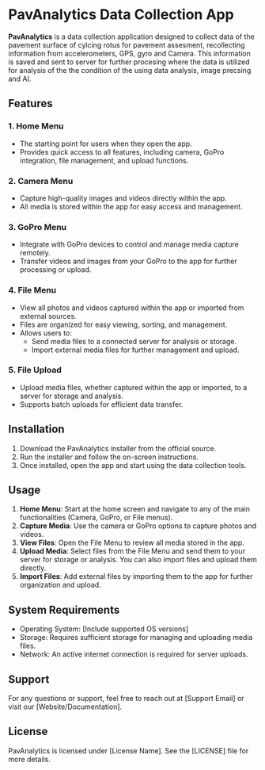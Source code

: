 
# PavAnalytics Data Collection App

**PavAnalytics** is a data collection application designed to collect data of the pavement surface of cylcing rotus for pavement assesment, recollecting information from accelerometers, GPS, gyro and Camera. This information is saved and sent to server for further procesing where the data is utilized for analysis of the the condition of the using data analysis, image precsing and AI.

## Features

### 1. **Home Menu**
- The starting point for users when they open the app.
- Provides quick access to all features, including camera, GoPro integration, file management, and upload functions.

  

### 2. **Camera Menu**
- Capture high-quality images and videos directly within the app.
- All media is stored within the app for easy access and management.

### 3. **GoPro Menu**
- Integrate with GoPro devices to control and manage media capture remotely.
- Transfer videos and images from your GoPro to the app for further processing or upload.

### 4. **File Menu**
- View all photos and videos captured within the app or imported from external sources.
- Files are organized for easy viewing, sorting, and management.
- Allows users to:
  - Send media files to a connected server for analysis or storage.
  - Import external media files for further management and upload.

### 5. **File Upload**
- Upload media files, whether captured within the app or imported, to a server for storage and analysis.
- Supports batch uploads for efficient data transfer.

## Installation

1. Download the PavAnalytics installer from the official source.
2. Run the installer and follow the on-screen instructions.
3. Once installed, open the app and start using the data collection tools.

## Usage

1. **Home Menu**: Start at the home screen and navigate to any of the main functionalities (Camera, GoPro, or File menus).
2. **Capture Media**: Use the camera or GoPro options to capture photos and videos.
3. **View Files**: Open the File Menu to review all media stored in the app.
4. **Upload Media**: Select files from the File Menu and send them to your server for storage or analysis. You can also import files and upload them directly.
5. **Import Files**: Add external files by importing them to the app for further organization and upload.

## System Requirements

- Operating System: [Include supported OS versions]
- Storage: Requires sufficient storage for managing and uploading media files.
- Network: An active internet connection is required for server uploads.

## Support

For any questions or support, feel free to reach out at [Support Email] or visit our [Website/Documentation].

## License

PavAnalytics is licensed under [License Name]. See the [LICENSE] file for more details.

